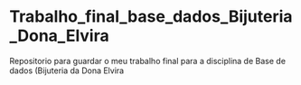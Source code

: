 # Trabalho_final_base_dados_Bijuteria_Dona_Elvira
 Repositorio para guardar o meu trabalho final para a disciplina de Base de dados (Bijuteria da Dona Elvira
